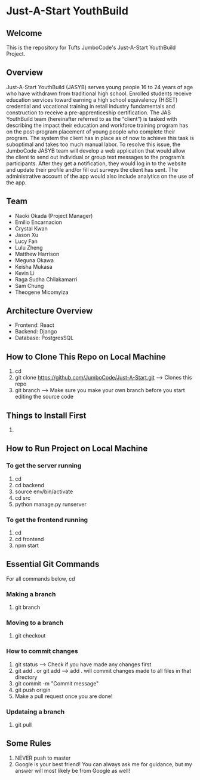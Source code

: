 # Just-A-Start YouthBuild

## Welcome 
This is the repository for Tufts JumboCode's Just-A-Start YouthBuild Project.

## Overview
Just-A-Start YouthBuild (JASYB) serves young people 16 to 24 years of age who have withdrawn from traditional high school. Enrolled students receive education services toward earning a high school equivalency (HiSET) credential and vocational training in retail industry fundamentals and construction to receive a pre-apprenticeship certification. The JAS YouthBuild team (hereinafter referred to as the “client”) is tasked with describing the impact their education and workforce training program has on the post-program placement of young people who complete their program. The system the client has in place as of now to achieve this task is suboptimal and takes too much manual labor. To resolve this issue, the JumboCode JASYB team will develop a web application that would allow the client to send out individual or group text messages to the program’s participants. After they get a notification, they would log in to the website and update their profile and/or fill out surveys the client has sent. The administrative account of the app would also include analytics on the use of the app.

## Team
- Naoki Okada (Project Manager)
- Emilio Encarnacion
- Crystal Kwan
- Jason Xu
- Lucy Fan
- Lulu Zheng
- Matthew Harrison
- Meguna Okawa
- Keisha Mukasa
- Kevin Li
- Raga Sudha Chilakamarri
- Sam Chung
- Theogene Micomyiza

## Architecture Overview
- Frontend: React
- Backend: Django
- Database: PostgresSQL

## How to Clone This Repo on Local Machine
1. cd <local directry in which you want to keep this directory>
2. git clone https://github.com/JumboCode/Just-A-Start.git  --> Clones this repo
3. git branch <name of branch> --> Make sure you make your own branch before you start editing the source code

## Things to Install First
1. 

## How to Run Project on Local Machine
### To get the server running
1. cd <local directry in which you keep this directory>
2. cd backend
3. source env/bin/activate
4. cd src
5. python manage.py runserver

### To get the frontend running
1. cd <local directry in which you keep this directory>
2. cd frontend
3. npm start

## Essential Git Commands
For all commands below, cd <local directly in which you want to keep this directory>
### Making a branch
1. git branch <name>

### Moving to a branch
1. git checkout <name>

### How to commit changes
1. git status --> Check if you have made any changes first
2. git add . or git add <filename> --> add . will commit changes made to all files in that directory
3. git commit -m "Commit message"
4. git push origin <name of branch>
5. Make a pull request once you are done!

### Updataing a branch
1. git pull

## Some Rules
1. NEVER push to master
2. Google is your best friend! You can always ask me for guidance, but my answer will most likely be from Google as well!